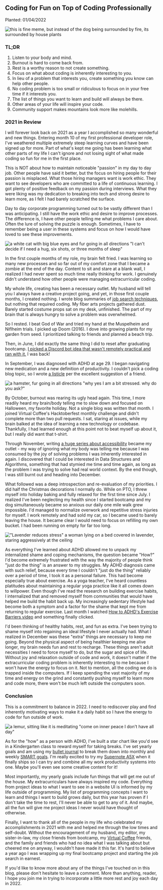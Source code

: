 ## Coding for Fun on Top of Coding Professionally

Planted: 01/04/2022

![this is fine meme, but instead of the dog being surrounded by fire, its surrounded by house plants](https://images.abbeyperini.com/coding/plants.jpeg)

### TL;DR

1. Listen to your body and mind.
2. Burnout is hard to come back from.
3. Rest is a worthy reason to not create something.
4. Focus on what about coding is inherently interesting to you.
5. In lieu of a problem that interests you, create something you know can help other people.
6. No coding problem is too small or ridiculous to focus on in your free time if it interests you.
7. The list of things you want to learn and build will always be there.
8. Other areas of your life will inspire your code.
9. Community support makes mountains look more like molehills.

### 2021 in Review

I will forever look back on 2021 as a year I accomplished so many wonderful and new things. Entering month 10 of my first professional developer role, I've weathered multiple extremely steep learning curves and have been signed up for more. Part of what's kept me going has been learning what other parts of my life I can't ignore and not losing sight of what made coding so fun for me in the first place.

This is NOT about how to maintain noticeable "passion" in my day to day job. Other people have said it better, but the focus on hiring people for their passion is misplaced. What those hiring managers want is work ethic. They want to see developers who are committed to a life of continuous learning. I got plenty of positive feedback on my passion during interviews. What they were liking was my dedication to breaking into tech and strong desire to learn more, as I felt I had barely scratched the surface.

Day to day corporate programming turned out to be vastly different than I was anticipating. I still have the work ethic and desire to improve processes. The difference is, I have other people telling me what problems I care about. Often the lure of solving the puzzle is enough. Sometimes, I have to remember being a user in these systems and focus on how I would have loved to see these improvements.

![a white cat with big blue eyes and fur going in all directions "I can't decide if I need a hug, six shots, or three months of sleep"](https://images.abbeyperini.com/coding/hug.jpeg)

In the first couple months of my role, my brain felt fried. I was learning so many new processes and so far out of my comfort zone that I became a zombie at the end of the day. Content to sit and stare at a blank wall, I realized I had never spent so much time really thinking for work. I genuinely didn't understand how other people were managing extracurricular coding.

My whole life, creating has been a necessary outlet. My husband will tell you I always have a creative project going, and yet, in those first couple months, I created nothing. I wrote blog summaries of [job search techniques](https://dev.to/abbeyperini/series/15627), but nothing that required coding. My fiber arts projects gathered dust. Barely started costume props sat on my desk, unfinished. The part of my brain that is always hungry to solve a problem was overwhelmed.

So I rested. I beat God of War and tried my hand at the Muspelheim and Niflheim trials. I picked up Doom (2016). I dove into growing plants for my garden from seed. I prioritized talking to friends and planned a beach trip.

Then, in June, I did exactly the same thing I did to reset after graduating bootcamp. [I picked a Discord bot idea that wasn't remotely practical and ran with it.](h/blog.html?blog=panini-bot) I was back!

In September, I was diagnosed with ADHD at age 29. I began navigating new medication and a new definition of productivity. I couldn't pick a coding blog topic, so I wrote [a listicle](/blog.html?blog=legacy) per the excellent suggestion of a friend.

![a hamster, fur going in all directions "why yes I am a bit stressed. why do you ask?"](https://images.abbeyperini.com/coding/stressed.jpeg)

By October, burnout was rearing its ugly head again. This time, I more readily heard my brain/body telling me to slow down and focused on Halloween, my favorite holiday. Not a single blog was written that month. I joined Virtual Coffee's Hacktoberfest monthly challenge and didn't complete more than two pull requests. I sat, staring at issues, while my brain balked at the idea of learning a new technology or codebase. Thankfully, I had learned enough at this point not to beat myself up about it, but I really did want that t-shirt.

Through November, writing [a huge series about accessibility](https://dev.to/abbeyperini/series/15625) became my outlet - my way of ignoring what my body was telling me because I was consumed by the joy of solving problems I was inherently interested in again. I discovered that I could be interested in Data Structures and Algorithms, something that had stymied me time and time again, as long as the problem I was trying to solve had real world context. By the end though, I was still burnt out and heading into December.

What followed was a deep introspection and re-evaluation of my priorities. I did half the Christmas decorations I normally do. While on PTO, I threw myself into holiday baking and fully relaxed for the first time since July. I realized I've been neglecting my health since I started bootcamp and my dog simultaneously became so anxious our daily one mile walk grew impossible. I'd managed to normalize overwork and repetitive stress injuries for myself. I work remotely and had sold my car, so I became used to barely leaving the house. It became clear I would need to focus on refilling my own bucket. I had been running on empty for far too long.

!["Lavender reduces stress" a woman lying on a bed covered in lavender, staring aggressively at the ceiling](https://images.abbeyperini.com/coding/lavender.jpeg)

As everything I've learned about ADHD allowed me to unpack my internalized shame and coping mechanisms, the question became "How?" I'd become extremely frustrated with the way the majority of people think "just do the thing" is an answer to my struggles. My ADHD diagnosis came with such relief, because every time I couldn't "just do the thing" reliably over a period of time, I took it as a personal failure. This had become especially true about exercise. As a yoga teacher, I've heard countless platitudes about maintaining a regular yoga practice like it all comes down to willpower. Even though I've read the research on building exercise habits, I internalized that and removed myself from communities that would have helped me build the habit back up. My increasingly sedentary lifestyle had become both a symptom and a factor for the shame that kept me from returning to regular exercise. Last month I watched [How to ADHD's Exercise Barriers video](https://www.youtube.com/watch?v=MWi5CmHBxs0) and something finally clicked.

I'd been thinking of healthy habits, rest, and fun as extra. I've been trying to shame myself into regaining an ideal lifestyle I never actually had. What I realized in December was these "extra" things are necessary to keep me going. Beyond the physical aspect of being healthier keeping me alive longer, my brain needs fun and rest to recharge. These things aren't adult necessities I need to force myself to do, but the sugar and spice of life. Without joy and relaxation outside of code and work, it doesn't matter if the extracurricular coding problem is inherently interesting to me because I won't have the energy to focus on it. Not to mention, all the coding we do is trapped inside the computers. If I keep spending the vast majority of my time and energy on the grind and constantly pushing myself to learn more and code more, there won't be much left outside the computers soon.

### Conclusion

This is a commitment to balance in 2022. I need to rediscover play and find inherently motivating ways to make it a daily habit so I have the energy to code for fun outside of work.

![a lemur, sitting like it is meditating "come on inner peace I don't have all day"](https://images.abbeyperini.com/coding/inner.jpeg)

As for the "how" as a person with ADHD, I've built a star chart like you'd see in a Kindergarten class to reward myself for taking breaks. I've set yearly goals and am using my [bullet journal](https://bulletjournal.com/) to break them down into monthly and weekly [SMART goals](https://en.wikipedia.org/wiki/SMART_criteria). I'm really excited to try my [Supernote A5X](https://supernote.com/products/supernote?variant=40710391955647) when it finally ships so I can try and combine all my work productivity systems into one. Maybe you'll even see some creative content for it!

Most importantly, my yearly goals include fun things that will get me out of the house. My extracurriculars have always inspired my code. Everything from project ideas to what I want to see in a website UI is informed by my life outside of programming. My list of programming concepts I want to learn and things I want to build grows daily, but this year has proven if I don't take the time to rest, I'll never be able to get to any of it. And maybe, all the fun will give me project ideas I never would have thought of otherwise.

Finally, I want to thank all of the people in my life who celebrated my accomplishments in 2021 with me and helped me through the low times and self-doubt. Without the encouragement of my husband, my editor, my sister-in-law, my close friends from bootcamp, my [Virtual Coffee](https://virtualcoffee.io/) friends, and the family and friends who had no idea what I was talking about but cheered me on anyway, I wouldn't have made it this far. It's hard to believe a year ago I was wrapping up my final bootcamp project and starting the job search in earnest.

If you'd like to know more about any of the things I've touched on in this blog, please don't hesitate to leave a comment. More than anything, reader, I hope you join me in trying to incorporate a little more rest and joy each day in 2022.
